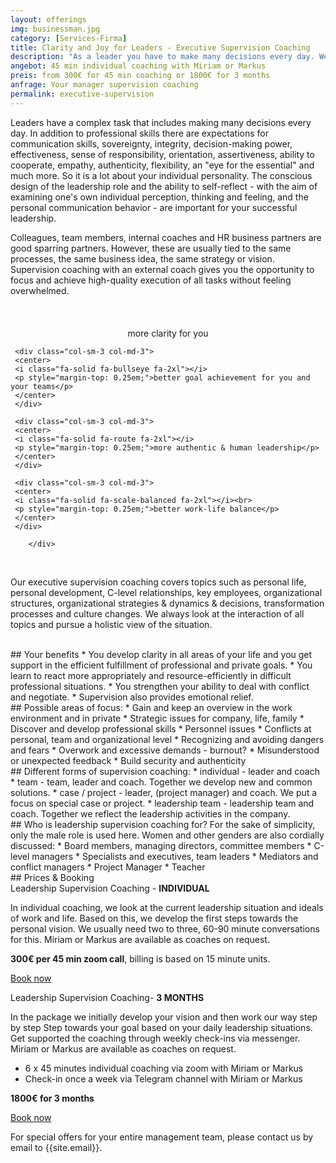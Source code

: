 ```yaml
---
layout: offerings
img: businessman.jpg
category: [Services-Firma]
title: Clarity and Joy for Leaders - Executive Supervision Coaching
description: "As a leader you have to make many decisions every day. We offer you holistic supervision coaching and consider the interaction of all your topics."
angebot: 45 min individual coaching with Miriam or Markus
preis: from 300€ for 45 min coaching or 1800€ for 3 months
anfrage: Your manager supervision coaching
permalink: executive-supervision
---
```


Leaders have a complex task that includes making many decisions every day. In addition to professional skills there are expectations for communication skills, sovereignty, integrity, decision-making power, effectiveness, sense of responsibility, orientation, assertiveness, ability to cooperate, empathy, authenticity, flexibility, an "eye for the essential" and much more. So it is a lot about your individual personality. The conscious design of the leadership role and the ability to self-reflect - with the aim of examining one's own individual perception, thinking and feeling, and the personal communication behavior - are important for your successful leadership.

Colleagues, team members, internal coaches and HR business partners are good sparring partners. However, these are usually tied to the same processes, the same business idea, the same strategy or vision. Supervision coaching with an external coach gives you the opportunity to focus and achieve high-quality execution of all tasks without feeling overwhelmed.

<br>
<div class="container">
  <div class="row">

  <div class="col-sm-3 col-md-3">
     <center>
     <i class="fa-solid fa-glasses fa-2xl"></i><br>
     <p style="margin-top: 0.25em;">more clarity for you</p>
     </center>
     </div>

     <div class="col-sm-3 col-md-3">
     <center>
     <i class="fa-solid fa-bullseye fa-2xl"></i>
     <p style="margin-top: 0.25em;">better goal achievement for you and your teams</p>
     </center>
     </div>

     <div class="col-sm-3 col-md-3">
     <center>
     <i class="fa-solid fa-route fa-2xl"></i>
     <p style="margin-top: 0.25em;">more authentic & human leadership</p>
     </center>
     </div>

     <div class="col-sm-3 col-md-3">
     <center>
     <i class="fa-solid fa-scale-balanced fa-2xl"></i><br>
     <p style="margin-top: 0.25em;">better work-life balance</p>
     </center>
     </div>       

        </div>
  </div>
<br>

Our executive supervision coaching covers topics such as personal life, personal development, C-level relationships, key employees, organizational structures, organizational strategies & dynamics & decisions, transformation processes and culture changes. We always look at the interaction of all topics and pursue a holistic view of the situation.

<br>
## Your benefits
* You develop clarity in all areas of your life and you get support in the efficient fulfillment of professional and private goals.
* You learn to react more appropriately and resource-efficiently in difficult professional situations.
* You strengthen your ability to deal with conflict and negotiate.
* Supervision also provides emotional relief.

<br>
## Possible areas of focus:
* Gain and keep an overview in the work environment and in private
* Strategic issues for company, life, family
* Discover and develop professional skills
* Personnel issues
* Conflicts at personal, team and organizational level
* Recognizing and avoiding dangers and fears
* Overwork and excessive demands - burnout?
* Misunderstood or unexpected feedback
* Build security and authenticity

<br>
## Different forms of supervision coaching:
* individual - leader and coach
* team - team, leader and coach. Together we develop new and common solutions.
* case / project - leader, (project manager) and coach. We put a focus on special case or project.
* leadership team - leadership team and coach. Together we reflect the leadership activities in the company.

<br>
## Who is leadership supervision coaching for?
For the sake of simplicity, only the male role is used here. Women and other genders are also cordially discussed:
* Board members, managing directors, committee members
* C-level managers
* Specialists and executives, team leaders
* Mediators and conflict managers
* Project Manager
* Teacher

<br>
## Prices & Booking

<div class="panel panel-info">
<div class="panel-heading">Leadership Supervision Coaching - <b>INDIVIDUAL</b></div>
<div class="panel-body">
   <p>In individual coaching, we look at the current leadership situation and ideals of work and life. Based on this, we develop the first steps towards the personal vision. We usually need two to three, 60-90 minute conversations for this. Miriam or Markus are available as coaches on request.</p>
   <b>300€ per 45 min zoom call</b>, billing is based on 15 minute units.
   <p><a href="mailto:{{ site.email }}?subject=Executive Supervision - Individual" target="_blank" class="btn btn-primary">Book now</a></p>
</div>
</div>

<div class="panel panel-info">
<div class="panel-heading">Leadership Supervision Coaching- <b>3 MONTHS</b></div>
<div class="panel-body">
   <p>In the package we initially develop your vision and then work our way step by step
   Step towards your goal based on your daily leadership situations. Get supported
   the coaching through weekly check-ins via messenger. Miriam or Markus are available as coaches on request.</p>
   <ul>
   <li>6 x 45 minutes individual coaching via zoom with Miriam or Markus</li>
   <li>Check-in once a week via Telegram channel with Miriam or Markus</li>
   </ul>
   <b>1800€ for 3 months</b>
   <p><a href="mailto:{{ site.email }}?subject=Management Supervision - 3 months" target="_blank" class="btn btn-primary">Book now</a></p>
</div>
</div>

For special offers for your entire management team, please contact us by email
to {{site.email}}.

<!--
<br>
## FAQ
<div class="panel-group" id="accordion" role="tablist" aria-multiselectable="true">

  <div class="panel panel-default">

    <div class="panel-heading" role="tab" id="headingOne">
      <h4 class="panel-title">
        <a role="button" data-toggle="collapse" data-parent="#accordion" href="#collapseOne" aria-expanded="false" aria-controls="collapseOne">
          Treffen wir uns persönlich oder findet die Supervision online statt?
        </a>
      </h4>
    </div>

    <div id="collapseOne" class="panel-collapse collapse in" role="tabpanel" aria-labelledby="headingOne">
      <div class="panel-body">
        Aktuell bieten wir coaching nur online an.
      </div>
    </div>

  </div>

  </div>

-->
